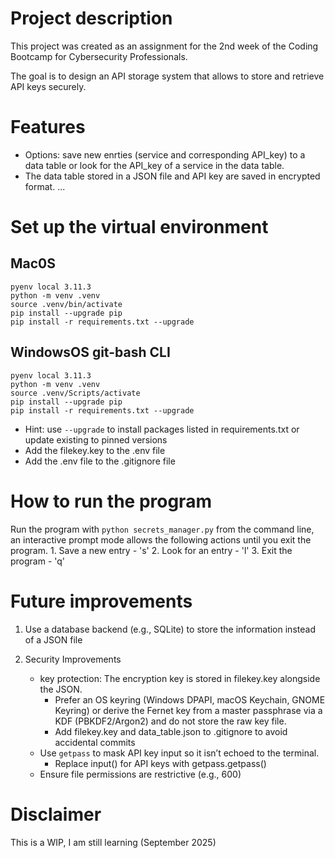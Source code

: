 # Project description
This project was created as an assignment for the 2nd week of the Coding Bootcamp for Cybersecurity Professionals.</br>

The goal is to design an API storage system that allows to store and retrieve API keys securely.

# Features 

- Options: save new enrties (service and corresponding API_key) to a data table or look for the API_key of a service in the data table.
- The data table stored in a JSON file and API key are saved in encrypted format. 
...

# Set up the virtual environment

## Mac0S
```
pyenv local 3.11.3
python -m venv .venv
source .venv/bin/activate
pip install --upgrade pip
pip install -r requirements.txt --upgrade
```

## WindowsOS git-bash CLI

```
pyenv local 3.11.3
python -m venv .venv
source .venv/Scripts/activate
pip install --upgrade pip
pip install -r requirements.txt --upgrade
```

* Hint: use `--upgrade` to install packages listed in requirements.txt or update existing to pinned versions
* Add the filekey.key to the .env file
* Add the .env file to the .gitignore file

# How to run the program

Run the program with `python secrets_manager.py` from the command line, an interactive prompt mode allows the following actions until you exit the program.
    1. Save a new entry - 's'
    2. Look for an entry  - 'l'
    3. Exit the program - 'q'

# Future improvements

1. Use a database backend (e.g., SQLite) to store the information instead of a JSON file 

2. Security Improvements
    - key protection: The encryption key is stored in filekey.key alongside the JSON. 
        -   Prefer an OS keyring (Windows DPAPI, macOS Keychain, GNOME Keyring) or derive the Fernet key from a master passphrase via a KDF (PBKDF2/Argon2) and do not store the raw key file.
        -   Add filekey.key and data_table.json to .gitignore to avoid accidental commits
    - Use `getpass` to mask API key input so it isn’t echoed to the terminal.
        - Replace input() for API keys with getpass.getpass()
    - Ensure file permissions are restrictive (e.g., 600)
    

# Disclaimer
This is a WIP, I am still learning (September 2025)
